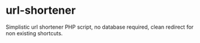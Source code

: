 url-shortener
=============

Simplistic url shortener PHP script, no database required, clean redirect for non existing shortcuts.
